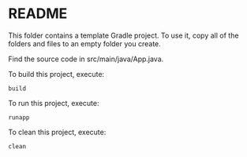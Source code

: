 # README

This folder contains a template Gradle project. To use it, copy all of the folders
and files to an empty folder you create. 

Find the source code in src/main/java/App.java.

To build this project, execute:
```
build
```

To run this project, execute:
```
runapp
```

To clean this project, execute:
```
clean
```
